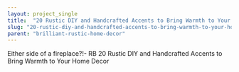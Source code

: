 ```yaml
---
layout: project_single
title:  "20 Rustic DIY and Handcrafted Accents to Bring Warmth to Your Home Decor"
slug: "20-rustic-diy-and-handcrafted-accents-to-bring-warmth-to-your-home-decor"
parent: "brilliant-rustic-home-decor"
---
```

Either side of a fireplace?!- RB  20 Rustic DIY and Handcrafted Accents to Bring Warmth to Your Home Decor